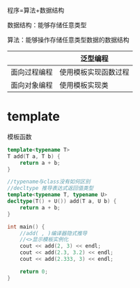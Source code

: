 程序=算法+数据结构

数据结构：能够存储任意类型

算法：能够操作存储任意类型数据的数据结构



|              | 泛型编程             |
| ------------ | -------------------- |
| 面向过程编程 | 使用模板实现函数过程 |
| 面向对象编程 | 使用模板实现类       |



# template

模板函数

```c++
template<typename T>
T add(T a, T b) {
    return a + b;
}
```



```c++
//typename与class没有如何区别
//decltype 推导表达式返回值类型
template<typename T, typename U>
decltype(T() + U()) add(T a, U b) {
    return a + b;
}

int main() {
    //add( , )编译器隐式推导
    //<>显示模板实例化
    cout << add(2, 3) << endl;
    cout << add(2.3, 3.2) << endl;
    cout << add(2.333, 3) << endl;

    return 0;
}
```

